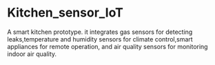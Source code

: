 # Kitchen_sensor_IoT
 A smart kitchen prototype.
 it integrates gas sensors for detecting leaks,temperature and humidity sensors for climate control,smart appliances for remote operation, and air quality sensors for monitoring indoor air quality.
